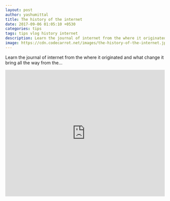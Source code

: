 ```yaml
---
layout: post
author: yashumittal
title: The history of the internet
date: 2017-09-06 01:05:10 +0530
categories: tips
tags: tips vlog history internet
description: Learn the journal of internet from the where it originated and what change it bring all the way from the...
image: https://cdn.codecarrot.net/images/the-history-of-the-internet.jpg
---
```


Learn the journal of internet from the where it originated and what change it bring all the way from the...

<iframe width="100%" height="400" src="https://www.youtube.com/embed/HU9Kq19aVOg?rel=0" frameborder="0" allow="autoplay; encrypted-media" allowfullscreen></iframe>